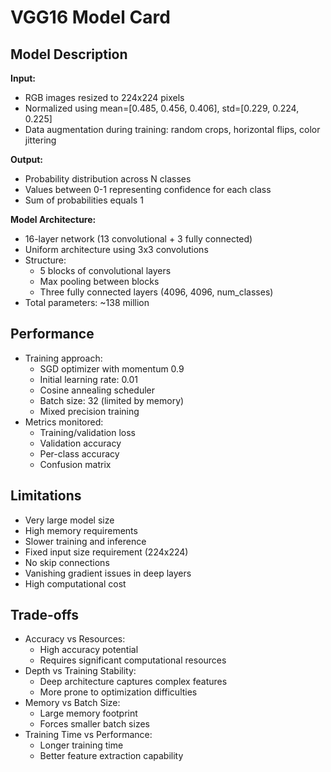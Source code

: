 # VGG16 Model Card

## Model Description

**Input:**
- RGB images resized to 224x224 pixels
- Normalized using mean=[0.485, 0.456, 0.406], std=[0.229, 0.224, 0.225]
- Data augmentation during training: random crops, horizontal flips, color jittering

**Output:**
- Probability distribution across N classes
- Values between 0-1 representing confidence for each class
- Sum of probabilities equals 1

**Model Architecture:**
- 16-layer network (13 convolutional + 3 fully connected)
- Uniform architecture using 3x3 convolutions
- Structure:
  - 5 blocks of convolutional layers
  - Max pooling between blocks
  - Three fully connected layers (4096, 4096, num_classes)
- Total parameters: ~138 million

## Performance
- Training approach:
  - SGD optimizer with momentum 0.9
  - Initial learning rate: 0.01
  - Cosine annealing scheduler
  - Batch size: 32 (limited by memory)
  - Mixed precision training
- Metrics monitored:
  - Training/validation loss
  - Validation accuracy
  - Per-class accuracy
  - Confusion matrix

## Limitations
- Very large model size
- High memory requirements
- Slower training and inference
- Fixed input size requirement (224x224)
- No skip connections
- Vanishing gradient issues in deep layers
- High computational cost

## Trade-offs
- Accuracy vs Resources:
  - High accuracy potential
  - Requires significant computational resources
- Depth vs Training Stability:
  - Deep architecture captures complex features
  - More prone to optimization difficulties
- Memory vs Batch Size:
  - Large memory footprint
  - Forces smaller batch sizes
- Training Time vs Performance:
  - Longer training time
  - Better feature extraction capability

